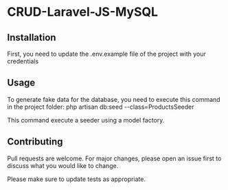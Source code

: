 # CRUD-Laravel-JS-MySQL



## Installation

First, you need to update the .env.example file of the project with your credentials

## Usage

To generate fake data for the database, you need to execute this command in the project folder: php artisan db:seed --class=ProductsSeeder

This command execute a seeder using a model factory.

## Contributing
Pull requests are welcome. For major changes, please open an issue first to discuss what you would like to change.

Please make sure to update tests as appropriate.
